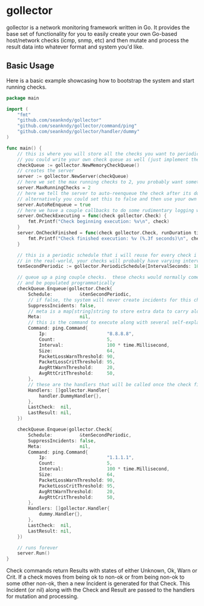# gollector
gollector is a network monitoring framework written in Go.  It provides the base set of functionality for you to easily create your own Go-based host/network checks (icmp, snmp, etc) and then mutate and process the result data into whatever format and system you'd like. 
## Basic Usage
Here is a basic example showcasing how to bootstrap the system and start running checks.

```go
package main

import (
	"fmt"
	"github.com/seankndy/gollector"
	"github.com/seankndy/gollector/command/ping"
	"github.com/seankndy/gollector/handler/dummy"
)

func main() {
	// this is where you will store all the checks you want to periodically execute
	// you could write your own check queue as well (just implement the CheckQueue interface)
	checkQueue := gollector.NewMemoryCheckQueue()
	// creates the server
	server := gollector.NewServer(checkQueue)
	// here we set the max running checks to 2, you probably want something much higher
	server.MaxRunningChecks = 2
	// here we tell the server to auto-reenqueue the check after its done executing
	// alternatively you could set this to false and then use your own system for populating checkQueue
	server.AutoReEnqueue = true
	// here we have a couple callbacks to do some rudimentary logging when check start and finish
	server.OnCheckExecuting = func(check gollector.Check) {
		fmt.Printf("Check beginning execution: %v\n", check)
	}
	server.OnCheckFinished = func(check gollector.Check, runDuration time.Duration) {
		fmt.Printf("Check finished execution: %v (%.3f seconds)\n", check, runDuration.Seconds())
	}

	// this is a periodic schedule that i will reuse for every check i put into the queue
	// in the real-world, your checks will probably have varying intervals
	tenSecondPeriodic := gollector.PeriodicSchedule{IntervalSeconds: 10}

	// queue up a ping couple checks.  these checks would normally come from your own database
	// and be populated programmatically
	checkQueue.Enqueue(gollector.Check{
		Schedule:          &tenSecondPeriodic,
		// if false, the system will never create incidents for this check
		SuppressIncidents: false,
		// meta is a map[string]string to store extra data to carry along with the check
		Meta:              nil,
		// this is the command to execute along with several self-explanatory parameters
		Command: ping.Command{
			Ip:                      "8.8.8.8",
			Count:                   5,
			Interval:                100 * time.Millisecond,
			Size:                    64,
			PacketLossWarnThreshold: 90,
			PacketLossCritThreshold: 95,
			AvgRttWarnThreshold:     20,
			AvgRttCritThreshold:     50,
		},
		// these are the handlers that will be called once the check finishes
		Handlers: []gollector.Handler{
			handler.DummyHandler{},
		},
		LastCheck:  nil,
		LastResult: nil,
	})

	checkQueue.Enqueue(gollector.Check{
		Schedule:          &tenSecondPeriodic,
		SuppressIncidents: false,
		Meta:              nil,
		Command: ping.Command{
			Ip:                      "1.1.1.1",
			Count:                   5,
			Interval:                100 * time.Millisecond,
			Size:                    64,
			PacketLossWarnThreshold: 90,
			PacketLossCritThreshold: 95,
			AvgRttWarnThreshold:     20,
			AvgRttCritThreshold:     50,
		},
		Handlers: []gollector.Handler{
			dummy.Handler{},
		},
		LastCheck:  nil,
		LastResult: nil,
	})

	// runs forever
	server.Run()
}
```
Check commands return Results with states of either Unknown, Ok, Warn or Crit.  If a check moves from being ok to non-ok or from being non-ok to some other non-ok, then a new Incident is generated for that Check.  This Incident (or nil) along with the Check and Result are passed to the handlers for mutation and processing.